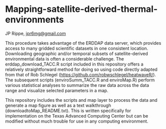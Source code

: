 # Mapping-satellite-derived-thermal-environments

JP Rippe, jpr6mg@gmail.com

This procedure takes advantage of the ERDDAP data server, which provides access to many gridded scientific datasets in one consistent location. Downloading geographic and/or temporal subsets of satellite-derived environmental data is often a considerable challenge. The erddap_download_TACC.R script included in this repository offers a relatively straightforward method for doing so using code directly adapted from that of Rob Schlegel (https://github.com/robwschlegel/heatwaveR/). The subsequent scripts (enviroSumm_TACC.R and enviroMap.R) perform various statistical analyses to summarize the raw data across the data range and visualize selected parameters in a map.

This repository includes the scripts and map layer to process the data and generate a map figure as well as a text walkthrough (downloadtoMap_README.txt). This is written specifically for implementation on the Texas Advanced Computing Center but can be modified without much trouble for use in any computing environment.
